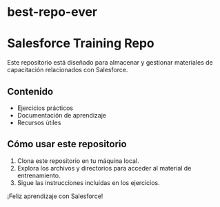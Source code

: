# best-repo-ever

# Salesforce Training Repo

Este repositorio está diseñado para almacenar y gestionar materiales de capacitación relacionados con Salesforce.

## Contenido

- Ejercicios prácticos
- Documentación de aprendizaje
- Recursos útiles

## Cómo usar este repositorio

1. Clona este repositorio en tu máquina local.
2. Explora los archivos y directorios para acceder al material de entrenamiento.
3. Sigue las instrucciones incluidas en los ejercicios.

¡Feliz aprendizaje con Salesforce!
